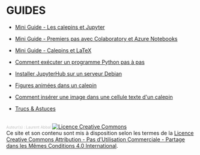 # GUIDES

* [Mini Guide - Les calepins et Jupyter](/documentation/guides/Mini%20Guide%20%2301%20-%20Les%20calepins%20et%20Jupyter.md)

* [Mini Guide - Premiers pas avec Colaboratory et Azure Notebooks](/documentation/guides/Mini%20Guide%20%2302%20-%20Premiers%20pas%20avec%20Colaboratory%20et%20Azure%20Notebooks.md)

* [Mini Guide - Calepins et LaTeX](/documentation/guides/Mini%20Guide%20-%20Calepins%20et%20LaTeX.ipynb)

* [Comment exécuter un programme Python pas à pas](/documentation/guides/Comment_ex%C3%A9cuter_un_programme_Python_pas_%C3%A0_pas.ipynb)

* [Installer JupyterHub sur un serveur Debian](/documentation/guides/Installer_JupyterHub_sur_un_serveur_Debian.md)

* [Figures animées dans un calepin](/documentation/guides/Figures%20animées%20dans%20un%20calepin.md)

* [Comment insérer une image dans une cellule texte d'un calepin](/documentation/guides/Comment%20insérer%20une%20image%20dans%20une%20cellule%20texte%20d'un%20calepin.md)

* [Trucs & Astuces](/documentation/guides/Trucs%20%26%20Astuces.md)


<br />
<span style="color:silver;font-size:10px;">Auteur(s) : Laurent Abbal</span>
<a rel="license" href="http://creativecommons.org/licenses/by-nc-sa/4.0/"><img alt="Licence Creative Commons" style="border-width:0" src="https://i.creativecommons.org/l/by-nc-sa/4.0/80x15.png" /></a><br />Ce site et son contenu sont mis à disposition selon les termes de la <a rel="license" href="http://creativecommons.org/licenses/by-nc-sa/4.0/">Licence Creative Commons Attribution - Pas d’Utilisation Commerciale - Partage dans les Mêmes Conditions 4.0 International</a>.

